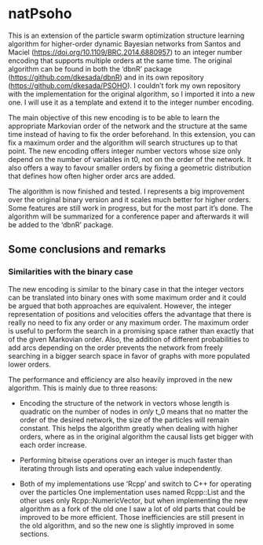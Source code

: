 
# natPsoho

This is an extension of the particle swarm optimization structure
learning algorithm for higher-order dynamic Bayesian networks from
Santos and Maciel (<https://doi.org/10.1109/BRC.2014.6880957>) to an
integer number encoding that supports multiple orders at the same time.
The original algorithm can be found in both the ‘dbnR’ package
(<https://github.com/dkesada/dbnR>) and in its own repository
(<https://github.com/dkesada/PSOHO>). I couldn’t fork my own repository
with the implementation for the original algorithm, so I imported it
into a new one. I will use it as a template and extend it to the integer
number encoding.

The main objective of this new encoding is to be able to learn the
appropriate Markovian order of the network and the structure at the same
time instead of having to fix the order beforehand. In this extension,
you can fix a maximum order and the algorithm will search structures up
to that point. The new encoding offers integer number vectors whose size
only depend on the number of variables in t0, not on the order of the
network. It also offers a way to favour smaller orders by fixing a
geometric distribution that defines how often higher order arcs are
added.

The algorithm is now finished and tested. I represents a big improvement
over the original binary version and it scales much better for higher
orders. Some features are still work in progress, but for the most part
it’s done. The algorithm will be summarized for a conference paper and
afterwards it will be added to the ‘dbnR’ package.

## Some conclusions and remarks

### Similarities with the binary case

The new encoding is similar to the binary case in that the integer
vectors can be translated into binary ones with some maximum order and
it could be argued that both approaches are equivalent. However, the
integer representation of positions and velocities offers the advantage
that there is really no need to fix any order or any maximum order. The
maximum order is useful to perform the search in a promising space
rather than exactly that of the given Markovian order. Also, the
addition of different probabilities to add arcs depending on the order
prevents the network from freely searching in a bigger search space in
favor of graphs with more populated lower orders.

The performance and efficiency are also heavily improved in the new
algorithm. This is mainly due to three reasons:

  - Encoding the structure of the network in vectors whose length is
    quadratic on the number of nodes in *only* t\_0 means that no matter
    the order of the desired network, the size of the particles will
    remain constant. This helps the algorithm greatly when dealing with
    higher orders, where as in the original algorithm the causal lists
    get bigger with each order increase.

  - Performing bitwise operations over an integer is much faster than
    iterating through lists and operating each value independently.

  - Both of my implementations use ‘Rcpp’ and switch to C++ for
    operating over the particles One implementation uses named
    Rcpp::List and the other uses only Rcpp::NumericVector, but when
    implementing the new algorithm as a fork of the old one I saw a lot
    of old parts that could be improved to be more efficient. Those
    inefficiencies are still present in the old algorithm, and so the
    new one is slightly improved in some sections.
